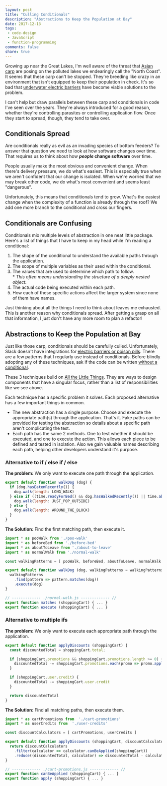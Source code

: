 ```yaml
---
layout: post
title: "Culling Conditionals"
description: "Abstractions to Keep the Population at Bay"
date: 2017-12-13
tags:
 - code-design
 - JavaScript
 - function-programming
comments: false
share: true
---
```


Growing up near the Great Lakes, I'm well aware of the threat that [Asian carp](https://www.scientificamerican.com/article/asian-carp-woes/) are posing on the polluted lakes we endearingly call the "North Coast". It seems that these carp can't be stopped. They're breeding like crazy in an environment that isn't equipped to keep their population in check. It's so bad that [underwater electric barriers](https://www.jsonline.com/story/news/local/wisconsin/2017/08/07/army-corps-engineers-plans-new-defenses-block-asian-carp-reaching-great-lakes/546376001/) have become viable solutions to the problem.

I can't help but draw parallels between these carp and conditionals in code I've seen over the years. They're always introduced for a good reason, whether they're controlling parasites or controlling application flow. Once they start to spread, though, they tend to take over.

## Conditionals Spread

Are conditionals really as evil as an invading species of bottom feeders? To answer that question we need to look at how software changes over time. That requires us to think about how __*people* change software__ over time.

People usually make the most obvious and convenient change. When there's delivery pressure, we do what's easiest. This is especially true when we aren't confident that our change is isolated. When we're worried that we may break other code, we do what's most convenient and seems least "dangerous".

Unfortunately, this means that conditionals tend to grow. What's the easiest change when the complexity of a function is already through the roof? We add one more branch to the conditional and cross our fingers.

## Conditionals are Confusing

Conditionals mix multiple levels of abstraction in one neat little package. Here's a list of things that I have to keep in my head while I'm reading a conditional:

1. The shape of the conditional to understand the available paths through the application.
1. The scope of multiple variables as their used within the conditional.
1. The values that are used to determine which path to follow.  
   \* _This often means understanding the structure of a deeply nested object._
1. The actual code being executed within each path.
1. How each of these specific actions affect the larger system since none of them have names.

Just thinking about all the things I need to think about leaves me exhausted. This is another reason why conditionals spread. After getting a grasp on all that information, I just don't have any more room to plan a refactor!

## Abstractions to Keep the Population at Bay

Just like those carp, conditionals should be carefully culled. Unfortunately, Slack doesn't have integrations for [electric barriers or poison pills](http://www.chicagotribune.com/news/local/breaking/ct-lake-michigan-asian-carp-met-20160822-story.html). There are a few patterns that I regularly use instead of conditionals. Before blindly adopting any of these techniques, ask if the code can be written [without a conditional](http://michaelfeathers.typepad.com/michael_feathers_blog/2013/11/unconditional-programming.html).

These 3 techniques build on [All the Little Things](https://www.youtube.com/watch?v=8bZh5LMaSm://www.youtube.com/watch?v=8bZh5LMaSmE). They are ways to design components that have a singular focus, rather than a list of responsibilities like we see above.

Each technique has a specific problem it solves. Each proposed alternative has a few important things in common.

- The new abstraction has a single purpose. Choose and execute the appropriate path(s) through the application. That's it. Fake paths can be provided for testing the abstraction so details about a specific path aren't complicating the test.
- Each path has the same 2 methods. One to test whether it should be executed, and one to execute the action. This allows each piece to be defined and tested in isolation. Also we gain valuable names describing each path, helping other developers understand it's purpose.

### Alternative to if / else if / else

**The problem:** We only want to execute one path through the application.

```javascript
export default function walkDog (dog) {
  if (dog.hasEatenRecently()) {
    dog.walk(length: LONG_WALK)
  } else if ((time.readyForBed() && dog.hasWalkedRecently()) || time.aboutToLeave()) {
    dog.walk(length: JUST_POP_OUTSIDE)
  } else {
    dog.walk(length: AROUND_THE_BLOCK)
  }
}
```

**The Solution:** Find the first matching path, then execute it.

```javascript
import * as pooWalk from './poo-walk'
import * as beforeBed from './before-bed'
import * as aboutToLeave from './about-to-leave'
import * as normalWalk from './normal-walk'

const walkingPatterns = [ pooWalk, beforeBed, aboutToLeave, normalWalk ]

export default function walkDog (dog, walkingPatterns = walkingPatterns) {
  walkingPatterns
    .find(pattern => pattern.matches(dog))
    .execute(dog)
}

// ------------- ./normal-walk.js ------------- //
export function matches (shoppingCart) { ... }
export function execute (shoppingCart) { ... }
```

### Alternative to multiple ifs

**The problem:** We only want to execute each appropriate path through the application.

```javascript
export default function applyDiscounts (shoppingCart) {
  const discountedTotal = shoppingCart.total;

  if (shoppingCart.promotions && shoppingCart.promotions.length >= 0) {
    discountedTotal -= shoppingCart.promotions.each(promo => promo.apply(shoppingCart))
  }

  if (shoppingCart.user.credit) {
    discountedTotal -= shoppingCart.user.credit
  }

  return discountedTotal
}
```

**The Solution:** Find all matching paths, then execute them.

```javascript
import * as cartPromotions from  './cart-promotions'
import * as userCredits from  './user-credits'

const discountCalculators = [ cartPromotions, userCredits ]

export default function applyDiscounts (shoppingCart, discountCalculators = discountCalculators) {
  return discountCalculators
    .filter(calculator => calculator.canBeApplied(shoppingCart))
    .reduce((discountedTotal, calculator) => discountedTotal - calculator.apply(shoppingCart), shoppingCart.total)
}

// ------------- ./cart-promotions.js ------------- //
export function canBeApplied (shoppingCart) { ... }
export function apply (shoppingCart) { ... }
```

